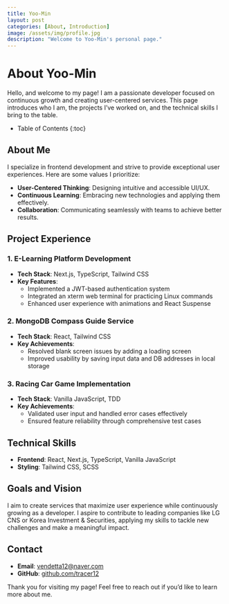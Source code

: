 ```yaml
---
title: Yoo-Min
layout: post
categories: [About, Introduction]
image: /assets/img/profile.jpg
description: "Welcome to Yoo-Min's personal page."
---
```


# About Yoo-Min

Hello, and welcome to my page! I am a passionate developer focused on continuous growth and creating user-centered services. This page introduces who I am, the projects I’ve worked on, and the technical skills I bring to the table.

* Table of Contents
{:toc}

## About Me
I specialize in frontend development and strive to provide exceptional user experiences. Here are some values I prioritize:
- **User-Centered Thinking**: Designing intuitive and accessible UI/UX.
- **Continuous Learning**: Embracing new technologies and applying them effectively.
- **Collaboration**: Communicating seamlessly with teams to achieve better results.

## Project Experience
### 1. **E-Learning Platform Development**
- **Tech Stack**: Next.js, TypeScript, Tailwind CSS
- **Key Features**:
  - Implemented a JWT-based authentication system
  - Integrated an xterm web terminal for practicing Linux commands
  - Enhanced user experience with animations and React Suspense

### 2. **MongoDB Compass Guide Service**
- **Tech Stack**: React, Tailwind CSS
- **Key Achievements**:
  - Resolved blank screen issues by adding a loading screen
  - Improved usability by saving input data and DB addresses in local storage

### 3. **Racing Car Game Implementation**
- **Tech Stack**: Vanilla JavaScript, TDD
- **Key Achievements**:
  - Validated user input and handled error cases effectively
  - Ensured feature reliability through comprehensive test cases

## Technical Skills
- **Frontend**: React, Next.js, TypeScript, Vanilla JavaScript
- **Styling**: Tailwind CSS, SCSS

## Goals and Vision
I aim to create services that maximize user experience while continuously growing as a developer. I aspire to contribute to leading companies like LG CNS or Korea Investment & Securities, applying my skills to tackle new challenges and make a meaningful impact.

## Contact
- **Email**: vendetta12@naver.com
- **GitHub**: [github.com/tracer12](https://github.com/tracer12)

Thank you for visiting my page! Feel free to reach out if you’d like to learn more about me.
